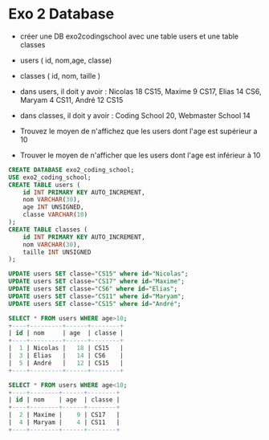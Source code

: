 # Exo 2 Database

- créer une DB exo2codingschool avec une table users et une table classes
- users ( id, nom,age, classe)
- classes ( id, nom, taille )
- dans users, il doit y avoir : Nicolas 18 CS15, Maxime 9 CS17, Elias 14 CS6, Maryam 4 CS11, André 12 CS15
- dans classes, il doit y avoir : Coding School 20, Webmaster School 14

- Trouvez le moyen de n'affichez que les users dont l'age est supérieur a 10
- Trouver le moyen de n'afficher que les users dont l'age est inférieur à 10

```sql
CREATE DATABASE exo2_coding_school;
USE exo2_coding_school;
CREATE TABLE users (
    id INT PRIMARY KEY AUTO_INCREMENT,
    nom VARCHAR(30),
    age INT UNSIGNED,
    classe VARCHAR(10)
);
CREATE TABLE classes (
    id INT PRIMARY KEY AUTO_INCREMENT,
    nom VARCHAR(30),
    taille INT UNSIGNED
);

UPDATE users SET classe="CS15" where id="Nicolas";
UPDATE users SET classe="CS17" where id="Maxime";
UPDATE users SET classe="CS6" where id="Elias";
UPDATE users SET classe="CS11" where id="Maryam";
UPDATE users SET classe="CS15" where id="André";

SELECT * FROM users WHERE age>10;
+----+---------+------+--------+
| id | nom     | age  | classe |
+----+---------+------+--------+
|  1 | Nicolas |   18 | CS15   |
|  3 | Elias   |   14 | CS6    |
|  5 | André   |   12 | CS15   |
+----+---------+------+--------+

SELECT * FROM users WHERE age<10;
+----+--------+------+--------+
| id | nom    | age  | classe |
+----+--------+------+--------+
|  2 | Maxime |    9 | CS17   |
|  4 | Maryam |    4 | CS11   |
+----+--------+------+--------+

```